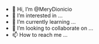 - 👋 Hi, I’m @MeryDionicio
- 👀 I’m interested in ...
- 🌱 I’m currently learning ...
- 💞️ I’m looking to collaborate on ...
- 📫 How to reach me ...

<!---
MeryDionicio/MeryDionicio is a ✨ special ✨ repository because its `README.md` (this file) appears on your GitHub profile.
You can click the Preview link to take a look at your changes.
--->
